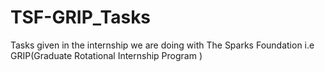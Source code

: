 # TSF-GRIP_Tasks
Tasks given in the internship we are doing with The Sparks Foundation i.e GRIP(Graduate Rotational Internship Program )
